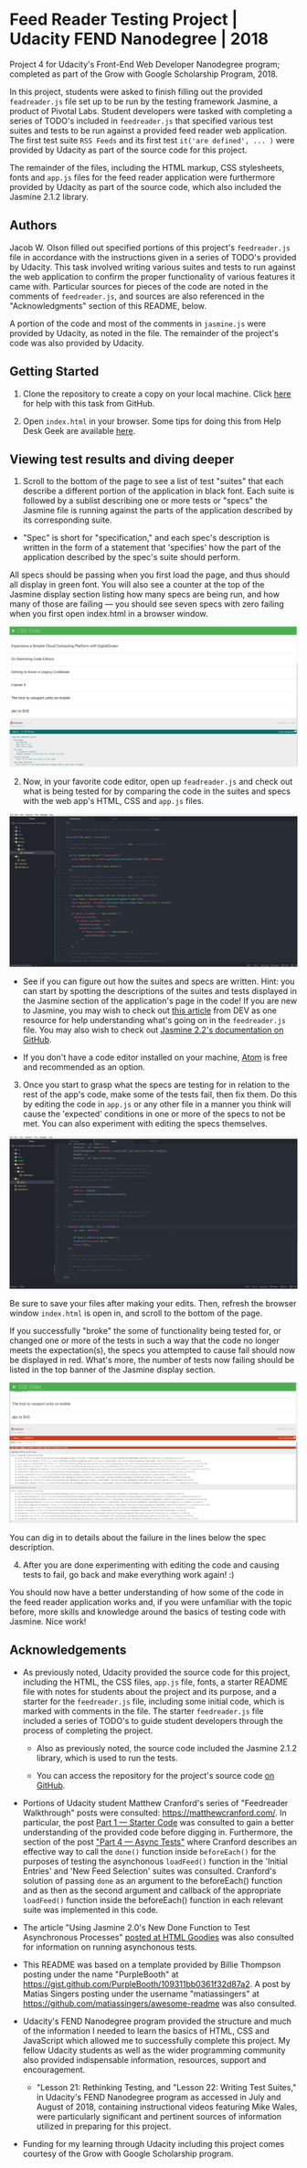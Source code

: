 # Feed Reader Testing Project | Udacity FEND Nanodegree | 2018

Project 4 for Udacity's Front-End Web Developer Nanodegree program; completed as part of the Grow with Google Scholarship Program, 2018.

In this project, students were asked to finish filling out the provided `feadreader.js` file set up to be run by the testing framework Jasmine, a product of Pivotal Labs. Student developers were tasked with completing a series of TODO's included in `feedreader.js` that specified various test suites and tests to be run against a provided feed reader web application. The first test suite `RSS Feeds` and its first test `it('are defined', ... )` were provided by Udacity as part of the source code for this project.

The remainder of the files, including the HTML markup, CSS stylesheets, fonts and `app.js` files for the feed reader application were
furthermore provided by Udacity as part of the source code, which also included the Jasmine 2.1.2 library.

## Authors

Jacob W. Olson filled out specified portions of this project's `feedreader.js` file in accordance with the instructions given in a series of TODO's provided by Udacity. This task involved writing various suites and tests to run against the web application to confirm the proper functionality of various features it came with. Particular sources for pieces of the code are noted in the comments of `feedreader.js`, and sources are also referenced in the "Acknowledgments" section of this README, below.

A portion of the code and most of the comments in `jasmine.js` were provided by Udacity, as noted in the file. The remainder of the project's code was also provided by Udacity.

## Getting Started

1. Clone the repository to create a copy on your local machine. Click [here](https://help.github.com/articles/cloning-a-repository/ "GitHub Help — Clone a Repository") for help with this task from GitHub.

2. Open `index.html` in your browser. Some tips for doing this from Help Desk Geek are available [here](https://helpdeskgeek.com/how-to/open-an-html-file-in-google-chrome/ ).

## Viewing test results and diving deeper

1. Scroll to the bottom of the page to see a list of test "suites" that each describe a different portion of the application in black font. Each suite is followed by a sublist describing one or more tests or "specs" the Jasmine file is running against the parts of the application described by its corresponding suite.

  * "Spec" is short for "specification," and each spec's description is written in the form of a statement that 'specifies' how the part of the application described by the spec's suite should perform.

All specs should be passing when you first load the page, and thus should all display in green font. You will also see a counter at the top of the Jasmine display section listing how many specs are being run, and how many of those are failing — you should see seven specs with zero failing when you first open index.html in a browser window.

![alt-text](images/all_specs_passing.png "All specs shown as passing.")

2. Now, in your favorite code editor, open up `feadreader.js` and check out what is being tested for by comparing the code in the suites and specs with the web app's HTML, CSS and `app.js` files.

![alt-text](images/feedreader_dot_js_in_atom.png "The project's feedreader.js Jasmine file displayed an Atom code editor window.")

  * See if you can figure out how the suites and specs are written. Hint: you can start by spotting the descriptions of the suites and tests displayed in the Jasmine section of the application's page in the code! If you are new to Jasmine, you may wish to check out [this article](https://dev.to/aurelkurtula/unit-testing-with-jasmine-the-very-basics-74k) from DEV as one resource for help understanding what's going on in the `feedreader.js` file. You may also wish to check out [Jasmine 2.2's documentation on GitHub](https://jasmine.github.io/2.2/introduction.html).

  * If you don't have a code editor installed on your machine, [Atom](https://atom.io/) is free and recommended as an option.

3. Once you start to grasp what the specs are testing for in relation to the rest of the app's code, make some of the tests fail, then fix them. Do this by editing the code in `app.js` or any other file in a manner you think will cause the 'expected' conditions in one or more of the specs to not be met. You can also experiment with editing the specs themselves.

![alt-text](images/app_dot_js_in_atom.png "The app.js file displayed in an Atom code editor window.")

Be sure to save your files after making your edits. Then, refresh the browser window `index.html` is open in, and scroll to the bottom of the page.

If you successfully "broke" the some of functionality being tested for, or changed one or more of the tests in such a way that the code no longer meets the expectation(s), the specs you attempted to cause fail should now be displayed in red. What's more, the number of tests now failing should be listed in the top banner of the Jasmine display section.

![alt-text](images/one_spec_failing.png "One spec shown as failing.")

You can dig in to details about the failure in the lines below the spec description.

4. After you are done experimenting with editing the code and causing tests to fail, go back and make everything work again! :)

You should now have a better understanding of how some of the code in the feed reader application works and, if you were unfamiliar with the topic before, more skills and knowledge around the basics of testing code with Jasmine. Nice work!

## Acknowledgements

* As previously noted, Udacity provided the source code for this project, including the HTML, the CSS files, `app.js` file, fonts, a starter README file with notes for students about the project and its purpose, and a starter for the `feedreader.js` file, including some initial code, which is marked with comments in the file. The starter `feedreader.js` file included a series of TODO's to guide student developers through the process of completing the project.

  * Also as previously noted, the source code included the Jasmine 2.1.2 library, which is used to run the tests.

  * You can access the repository for the project's source code [on GitHub](https://github.com/udacity/frontend-nanodegree-feedreader).

* Portions of Udacity student Matthew Cranford's series of "Feedreader Walkthrough" posts were consulted: https://matthewcranford.com/. In particular, the post [Part 1 — Starter Code](https://matthewcranford.com/feed-reader-walkthrough-part-1-starter-code/) was consulted to gain a better understanding of the provided code before digging in. Furthermore, the section of the post ["Part 4 — Async Tests"](https://matthewcranford.com/feed-reader-walkthrough-part-4-async-tests/) where Cranford describes an effective way to call the `done()` function inside `beforeEach()` for the purposes of testing the asynchonous `loadFeed()` function in the 'Initial Entries' and 'New Feed Selection' suites was consulted. Cranford's solution of passing `done` as an argument to the beforeEach() function and as then as the second argument and callback of the appropriate `loadFeed()` function inside the beforeEach() function in each relevant suite was implemented in this code.

* The article "Using Jasmine 2.0's New Done Function to Test Asynchronous Processes" [posted at HTML Goodies](https://www.htmlgoodies.com/beyond/javascript/stips/using-jasmine-2.0s-new-done-function-to-test-asynchronous-processes.html) was also consulted for information on running asynchonous tests.

* This README was based on a template provided by Billie Thompson posting under the name "PurpleBooth" at https://gist.github.com/PurpleBooth/109311bb0361f32d87a2. A post by Matias Singers posting under the username "matiassingers" at https://github.com/matiassingers/awesome-readme was also consulted.

* Udacity's FEND Nanodegree program provided the structure and much of the information I needed to learn the basics of HTML, CSS and JavaScript which allowed me to successfully complete this project. My fellow Udacity students as well as the wider programming community also provided indispensable information, resources, support and encouragement.

  * "Lesson 21: Rethinking Testing, and "Lesson 22: Writing Test Suites," in Udacity's FEND Nanodegree program as accessed in July and August of 2018, containing instructional videos featuring Mike Wales, were particularly significant and pertinent sources of information utilized in preparing for this project.

* Funding for my learning through Udacity including this project comes courtesy of the Grow with Google Scholarship program.
